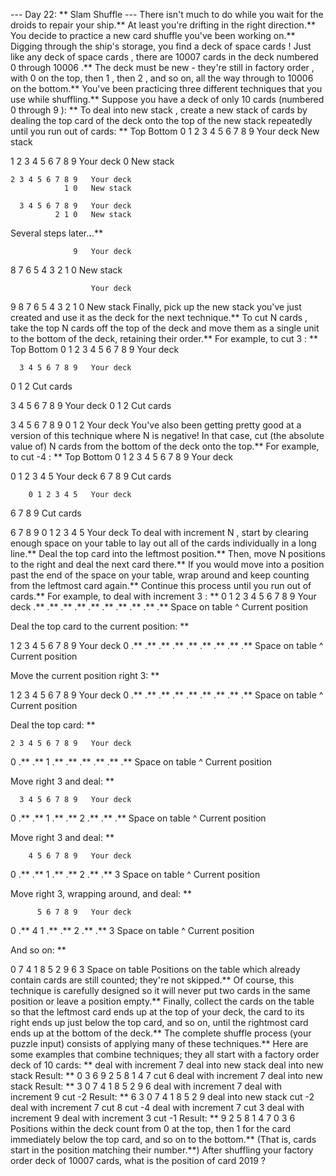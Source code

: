 --- Day 22: ** Slam Shuffle ---
There isn't much to do while you wait for the droids to repair your ship.**  At least you're drifting in the right direction.**  You decide to practice a new
card shuffle
you've been working on.**
Digging through the ship's storage, you find a deck of
space cards
! Just like
any deck of space cards
, there are 10007 cards in the deck numbered
0
through
10006
.** The deck must be new - they're still in
factory order
, with
0
on the top, then
1
, then
2
, and so on, all the way through to
10006
on the bottom.**
You've been practicing three different
techniques
that you use while shuffling.** Suppose you have a deck of only 10 cards (numbered
0
through
9
): **
To
deal into new stack
, create a new stack of cards by dealing the top card of the deck onto the top of the new stack repeatedly until you run out of cards: **
Top          Bottom
0 1 2 3 4 5 6 7 8 9   Your deck
                      New stack

  1 2 3 4 5 6 7 8 9   Your deck
                  0   New stack

    2 3 4 5 6 7 8 9   Your deck
                1 0   New stack

      3 4 5 6 7 8 9   Your deck
              2 1 0   New stack

Several steps later.**.**.**

                  9   Your deck
  8 7 6 5 4 3 2 1 0   New stack

                      Your deck
9 8 7 6 5 4 3 2 1 0   New stack
Finally, pick up the new stack you've just created and use it as the deck for the next technique.**
To
cut N
cards
, take the top
N
cards off the top of the deck and move them as a single unit to the bottom of the deck, retaining their order.** For example, to
cut 3
: **
Top          Bottom
0 1 2 3 4 5 6 7 8 9   Your deck

      3 4 5 6 7 8 9   Your deck
0 1 2                 Cut cards

3 4 5 6 7 8 9         Your deck
              0 1 2   Cut cards

3 4 5 6 7 8 9 0 1 2   Your deck
You've also been getting pretty good at a version of this technique where
N
is negative! In that case, cut (the absolute value of)
N
cards from the bottom of the deck onto the top.**  For example, to
cut -4
: **
Top          Bottom
0 1 2 3 4 5 6 7 8 9   Your deck

0 1 2 3 4 5           Your deck
            6 7 8 9   Cut cards

        0 1 2 3 4 5   Your deck
6 7 8 9               Cut cards

6 7 8 9 0 1 2 3 4 5   Your deck
To
deal with increment N
, start by clearing enough space on your table to lay out all of the cards individually in a long line.**  Deal the top card into the leftmost position.** Then, move
N
positions to the right and deal the next card there.** If you would move into a position past the end of the space on your table, wrap around and keep counting from the leftmost card again.**  Continue this process until you run out of cards.**
For example, to
deal with increment 3
: **
0 1 2 3 4 5 6 7 8 9   Your deck
.** .** .** .** .** .** .** .** .** .**   Space on table
^                     Current position

Deal the top card to the current position: **

  1 2 3 4 5 6 7 8 9   Your deck
0 .** .** .** .** .** .** .** .** .**   Space on table
^                     Current position

Move the current position right 3: **

  1 2 3 4 5 6 7 8 9   Your deck
0 .** .** .** .** .** .** .** .** .**   Space on table
      ^               Current position

Deal the top card: **

    2 3 4 5 6 7 8 9   Your deck
0 .** .** 1 .** .** .** .** .** .**   Space on table
      ^               Current position

Move right 3 and deal: **

      3 4 5 6 7 8 9   Your deck
0 .** .** 1 .** .** 2 .** .** .**   Space on table
            ^         Current position

Move right 3 and deal: **

        4 5 6 7 8 9   Your deck
0 .** .** 1 .** .** 2 .** .** 3   Space on table
                  ^   Current position

Move right 3, wrapping around, and deal: **

          5 6 7 8 9   Your deck
0 .** 4 1 .** .** 2 .** .** 3   Space on table
    ^                 Current position

And so on: **

0 7 4 1 8 5 2 9 6 3   Space on table
Positions on the table which already contain cards are still counted; they're not skipped.**  Of course, this technique is carefully designed so it will never put two cards in the same position or leave a position empty.**
Finally, collect the cards on the table so that the leftmost card ends up at the top of your deck, the card to its right ends up just below the top card, and so on, until the rightmost card ends up at the bottom of the deck.**
The complete shuffle process (your puzzle input) consists of applying many of these techniques.**  Here are some examples that combine techniques; they all start with a
factory order
deck of 10 cards: **
deal with increment 7
deal into new stack
deal into new stack
Result: ** 0 3 6 9 2 5 8 1 4 7
cut 6
deal with increment 7
deal into new stack
Result: ** 3 0 7 4 1 8 5 2 9 6
deal with increment 7
deal with increment 9
cut -2
Result: ** 6 3 0 7 4 1 8 5 2 9
deal into new stack
cut -2
deal with increment 7
cut 8
cut -4
deal with increment 7
cut 3
deal with increment 9
deal with increment 3
cut -1
Result: ** 9 2 5 8 1 4 7 0 3 6
Positions within the deck count from
0
at the top, then
1
for the card immediately below the top card, and so on to the bottom.**  (That is, cards start in the position matching their number.**)
After shuffling your
factory order
deck of 10007 cards,
what is the position of card
2019
?